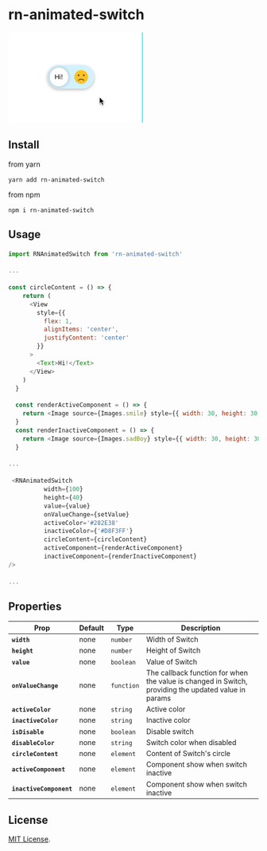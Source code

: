 # rn-animated-switch

![preview](https://github.com/TranTuan520/rn-animated-switch/blob/dev/src/Images/preview.gif)

## Install

from yarn

```
yarn add rn-animated-switch
```

from npm

```
npm i rn-animated-switch
```

## Usage

```js
import RNAnimatedSwitch from 'rn-animated-switch'

...

const circleContent = () => {
    return (
      <View
        style={{
          flex: 1,
          alignItems: 'center',
          justifyContent: 'center'
        }}
      >
        <Text>Hi!</Text>
      </View>
    )
  }

  const renderActiveComponent = () => {
    return <Image source={Images.smile} style={{ width: 30, height: 30 }} />
  }
  const renderInactiveComponent = () => {
    return <Image source={Images.sadBoy} style={{ width: 30, height: 30 }} />
  }

...

 <RNAnimatedSwitch
          width={100}
          height={40}
          value={value}
          onValueChange={setValue}
          activeColor='#282E38'
          inactiveColor={'#D8F3FF'}
          circleContent={circleContent}
          activeComponent={renderActiveComponent}
          inactiveComponent={renderInactiveComponent}
/>

...
```

## Properties

| Prop                    | Default | Type       | Description                                                                                          |
| ----------------------- | ------- | ---------- | ---------------------------------------------------------------------------------------------------- |
| **`width`**             | none    | `number`   | Width of Switch                                                                                      |
| **`height`**            | none    | `number`   | Height of Switch                                                                                     |
| **`value`**             | none    | `boolean`  | Value of Switch                                                                                      |
| **`onValueChange`**     | none    | `function` | The callback function for when the value is changed in Switch, providing the updated value in params |
| **`activeColor`**       | none    | `string`   | Active color                                                                                         |
| **`inactiveColor`**     | none    | `string`   | Inactive color                                                                                       |
| **`isDisable`**         | none    | `boolean`  | Disable switch                                                                                       |
| **`disableColor`**      | none    | `string`   | Switch color when disabled                                                                           |
| **`circleContent`**     | none    | `element`  | Content of Switch's circle                                                                           |
| **`activeComponent`**   | none    | `element`  | Component show when switch inactive                                                                  |
| **`inactiveComponent`** | none    | `element`  | Component show when switch inactive                                                                  |

## License

[MIT License](http://opensource.org/licenses/mit-license.html).
